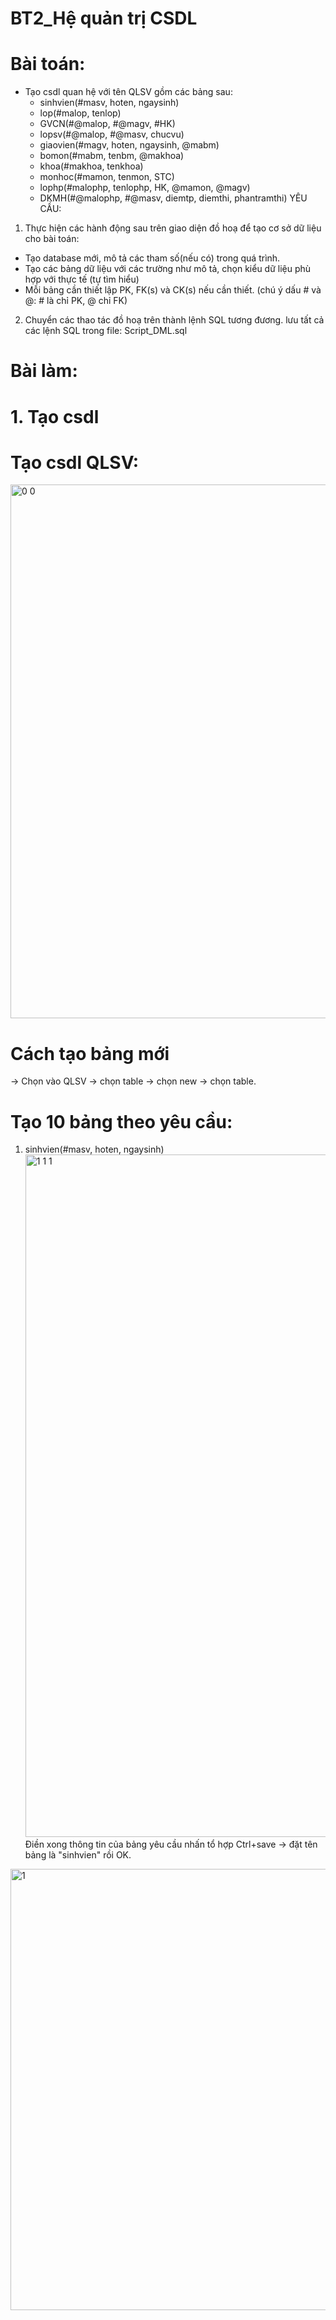 # BT2_Hệ quản trị CSDL
# Bài toán:
- Tạo csdl quan hệ với tên QLSV gồm các bảng sau:
  + sinhvien(#masv, hoten, ngaysinh)
  + lop(#malop, tenlop)
  + GVCN(#@malop, #@magv, #HK)
  + lopsv(#@malop, #@masv, chucvu)
  + giaovien(#magv, hoten, ngaysinh, @mabm)
  + bomon(#mabm, tenbm, @makhoa)
  + khoa(#makhoa, tenkhoa)
  + monhoc(#mamon, tenmon, STC)
  + lophp(#malophp, tenlophp, HK, @mamon, @magv)
  + DKMH(#@malophp, #@masv, diemtp, diemthi, phantramthi)
YÊU CẦU:
1. Thực hiện các hành động sau trên giao diện đồ hoạ để tạo cơ sở dữ liệu cho bài toán:
  + Tạo database mới, mô tả các tham số(nếu có) trong quá trình.
  + Tạo các bảng dữ liệu với các trường như mô tả, chọn kiểu dữ liệu phù hợp với thực tế (tự tìm hiểu)
  + Mỗi bảng cần thiết lập PK, FK(s) và CK(s) nếu cần thiết. (chú ý dấu # và @: # là chỉ PK, @ chỉ FK)
2. Chuyển các thao tác đồ hoạ trên thành lệnh SQL tương đương. lưu tất cả các lệnh SQL trong file: Script_DML.sql

# Bài làm:
# 1. Tạo csdl 
# Tạo csdl QLSV:
<img width="854" alt="0 0" src="https://github.com/user-attachments/assets/bfcce6be-1370-4d41-8480-6314c6803e2c" />

# Cách tạo bảng mới
-> Chọn vào QLSV -> chọn table -> chọn new -> chọn table.
# Tạo 10 bảng theo yêu cầu:
1. sinhvien(#masv, hoten, ngaysinh)
   <img width="1092" alt="1 1 1" src="https://github.com/user-attachments/assets/066e60f7-15eb-471c-9f8d-825d28073949" />
Điền xong thông tin của bảng yêu cầu nhấn tổ hợp Ctrl+save -> đặt tên bảng là "sinhvien" rồi OK.
  <img width="706" alt="1" src="https://github.com/user-attachments/assets/216f8147-8fd3-4e53-87e5-ec4b93996d0c" />

   
   




